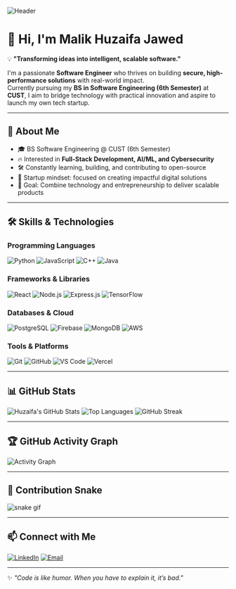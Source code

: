 ![Header](https://capsule-render.vercel.app/api?type=waving&color=0:2E8B57,100:20B2AA&height=200&section=header&text=Malik%20Huzaifa%20Jawed&fontSize=40&fontColor=ffffff)

# 👋 Hi, I'm Malik Huzaifa Jawed

💡 **"Transforming ideas into intelligent, scalable software."**

I'm a passionate **Software Engineer** who thrives on building **secure, high-performance solutions** with real-world impact.  
Currently pursuing my **BS in Software Engineering (6th Semester)** at **CUST**, I aim to bridge technology with practical innovation and aspire to launch my own tech startup.

---

## 🚀 About Me
- 🎓 BS Software Engineering @ CUST (6th Semester)  
- 🔥 Interested in **Full-Stack Development, AI/ML, and Cybersecurity**  
- 🛠 Constantly learning, building, and contributing to open-source  
- 🚀 Startup mindset: focused on creating impactful digital solutions  
- 🎯 Goal: Combine technology and entrepreneurship to deliver scalable products  

---

## 🛠 Skills & Technologies

### Programming Languages  
![Python](https://img.shields.io/badge/-Python-3776AB?logo=python&logoColor=white)
![JavaScript](https://img.shields.io/badge/-JavaScript-F7DF1E?logo=javascript&logoColor=black)
![C++](https://img.shields.io/badge/-C++-00599C?logo=c%2B%2B&logoColor=white)
![Java](https://img.shields.io/badge/-Java-007396?logo=java&logoColor=white)

### Frameworks & Libraries  
![React](https://img.shields.io/badge/-React-61DAFB?logo=react&logoColor=black)
![Node.js](https://img.shields.io/badge/-Node.js-339933?logo=node.js&logoColor=white)
![Express.js](https://img.shields.io/badge/-Express.js-000000?logo=express&logoColor=white)
![TensorFlow](https://img.shields.io/badge/-TensorFlow-FF6F00?logo=tensorflow&logoColor=white)

### Databases & Cloud  
![PostgreSQL](https://img.shields.io/badge/-PostgreSQL-336791?logo=postgresql&logoColor=white)
![Firebase](https://img.shields.io/badge/-Firebase-FFCA28?logo=firebase&logoColor=black)
![MongoDB](https://img.shields.io/badge/-MongoDB-47A248?logo=mongodb&logoColor=white)
![AWS](https://img.shields.io/badge/-AWS-232F3E?logo=amazon-aws&logoColor=white)

### Tools & Platforms  
![Git](https://img.shields.io/badge/-Git-F05032?logo=git&logoColor=white)
![GitHub](https://img.shields.io/badge/-GitHub-181717?logo=github&logoColor=white)
![VS Code](https://img.shields.io/badge/-VS%20Code-0078D4?logo=visual-studio-code&logoColor=white)
![Vercel](https://img.shields.io/badge/-Vercel-000000?logo=vercel&logoColor=white)

---

## 📊 GitHub Stats
![Huzaifa's GitHub Stats](https://github-readme-stats.vercel.app/api?username=Huzaifa-Jawed&show_icons=true&theme=tokyonight)
![Top Languages](https://github-readme-stats.vercel.app/api/top-langs/?username=Huzaifa-Jawed&layout=compact&theme=tokyonight)
![GitHub Streak](https://github-readme-streak-stats.herokuapp.com/?user=Huzaifa-Jawed&theme=tokyonight)


---

## 🏆 GitHub Activity Graph
![Activity Graph](https://github-readme-activity-graph.vercel.app/graph?username=Huzaifa-Jawed&theme=react-dark)

---

## 🐍 Contribution Snake
![snake gif](https://github.com/Huzaifa-Jawed/Huzaifa-Jawed/blob/output/github-contribution-grid-snake.svg)

---

## 📫 Connect with Me
[![LinkedIn](https://img.shields.io/badge/LinkedIn-0077B5?logo=linkedin&logoColor=white)](https://www.linkedin.com/in/muhammad-huzaifa-jawed/)
[![Email](https://img.shields.io/badge/Email-D14836?logo=gmail&logoColor=white)](mailto:malik2024huzaifa@gmail.com)

---

✨ *"Code is like humor. When you have to explain it, it’s bad."*  



